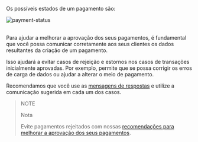 Os possíveis estados de um pagamento são:

![payment-status](api/api-payment-status-pt.png)
<br>
<br>

Para ajudar a melhorar a aprovação dos seus pagamentos, é fundamental que você possa comunicar corretamente aos seus clientes os dados resultantes da criação de um pagamento.

Isso ajudará a evitar casos de rejeição e estornos nos casos de transações inicialmente aprovadas. Por exemplo, permite que se possa corrigir os erros de carga de dados ou ajudar a alterar o meio de pagamento.

Recomendamos que você use as [mensagens de respostas](/developers/pt/guides/checkout-api/response-handling) e utilize a comunicação sugerida em cada um dos casos.

> NOTE
>
> Nota
>
> Evite pagamentos rejeitados com nossas [recomendações para melhorar a aprovação dos seus pagamentos](/developers/pt/guides/how-tos/improve-approval).
